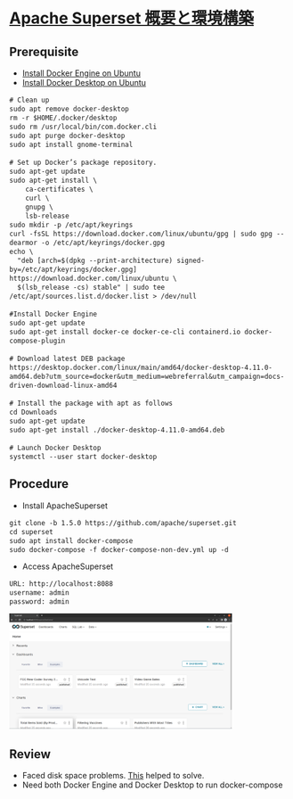 # [Apache Superset 概要と環境構築](https://avinton.com/academy/apache-superset-overview-and-environment-setup/)
## Prerequisite
- [Install Docker Engine on Ubuntu](https://docs.docker.com/engine/install/ubuntu/)
- [Install Docker Desktop on Ubuntu](https://docs.docker.com/desktop/install/ubuntu/)
```
# Clean up
sudo apt remove docker-desktop
rm -r $HOME/.docker/desktop
sudo rm /usr/local/bin/com.docker.cli
sudo apt purge docker-desktop
sudo apt install gnome-terminal

# Set up Docker’s package repository.
sudo apt-get update
sudo apt-get install \
    ca-certificates \
    curl \
    gnupg \
    lsb-release
sudo mkdir -p /etc/apt/keyrings
curl -fsSL https://download.docker.com/linux/ubuntu/gpg | sudo gpg --dearmor -o /etc/apt/keyrings/docker.gpg
echo \
  "deb [arch=$(dpkg --print-architecture) signed-by=/etc/apt/keyrings/docker.gpg] https://download.docker.com/linux/ubuntu \
  $(lsb_release -cs) stable" | sudo tee /etc/apt/sources.list.d/docker.list > /dev/null

#Install Docker Engine
sudo apt-get update
sudo apt-get install docker-ce docker-ce-cli containerd.io docker-compose-plugin

# Download latest DEB package
https://desktop.docker.com/linux/main/amd64/docker-desktop-4.11.0-amd64.deb?utm_source=docker&utm_medium=webreferral&utm_campaign=docs-driven-download-linux-amd64

# Install the package with apt as follows
cd Downloads
sudo apt-get update
sudo apt-get install ./docker-desktop-4.11.0-amd64.deb

# Launch Docker Desktop
systemctl --user start docker-desktop
```

## Procedure
- Install ApacheSuperset
```
git clone -b 1.5.0 https://github.com/apache/superset.git
cd superset
sudo apt install docker-compose
sudo docker-compose -f docker-compose-non-dev.yml up -d
```
- Access ApacheSuperset
```
URL: http://localhost:8088
username: admin
password: admin
```
<img src="images/apachesuperset.png" width="400">

## Review
- Faced disk space problems. [This](https://avinton.com/academy/extending-virtualbox-virtual-drive/) helped to solve.
- Need both Docker Engine and Docker Desktop to run docker-compose